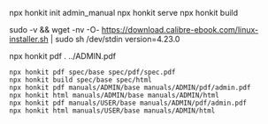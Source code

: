 
npx honkit init admin_manual
npx honkit serve
npx honkit build

sudo -v && wget -nv -O- https://download.calibre-ebook.com/linux-installer.sh | sudo sh /dev/stdin version=4.23.0

npx honkit pdf . ../ADMIN.pdf


```
npx honkit pdf spec/base spec/pdf/spec.pdf
npx honkit build spec/base spec/html
npx honkit pdf manuals/ADMIN/base manuals/ADMIN/pdf/admin.pdf
npx honkit html manuals/ADMIN/base manuals/ADMIN/html
npx honkit pdf manuals/USER/base manuals/ADMIN/pdf/admin.pdf
npx honkit html manuals/USER/base manuals/ADMIN/html
```